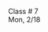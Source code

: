 
<div class="lecture1">

<div class="column_date">

Class # 7 <br>
Mon, 2/18

</div>

<div class="column_materials">
<p markdown="block">


</p>
</div>


<div class="column_assign">
<p markdown="block">


</p>
</div>

</div>

